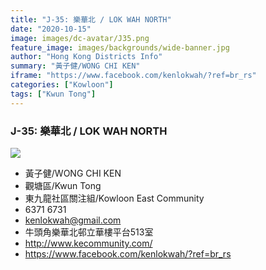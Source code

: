 ```yaml
---
title: "J-35: 樂華北 / LOK WAH NORTH"
date: "2020-10-15"
image: images/dc-avatar/J35.png
feature_image: images/backgrounds/wide-banner.jpg
author: "Hong Kong Districts Info"
summary: "黃子健/WONG CHI KEN"
iframe: "https://www.facebook.com/kenlokwah/?ref=br_rs"
categories: ["Kowloon"]
tags: ["Kwun Tong"]
---
```


### J-35: 樂華北 / LOK WAH NORTH  
![](/images/dc-avatar/J35.png)  

 - 黃子健/WONG CHI KEN  
 - 觀塘區/Kwun Tong  
 - 東九龍社區關注組/Kowloon East Community  
 - 6371 6731  
 - kenlokwah@gmail.com  
 - 牛頭角樂華北邨立華樓平台513室  
 - http://www.kecommunity.com/  
 - https://www.facebook.com/kenlokwah/?ref=br_rs

